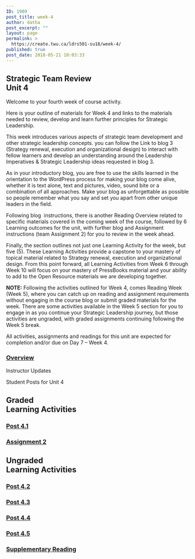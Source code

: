 ```yaml
---
ID: 1909
post_title: week-4
author: datha
post_excerpt: ""
layout: page
permalink: >
  https://create.twu.ca/ldrs501-su18/week-4/
published: true
post_date: 2018-05-21 10:03:33
---
```

<!--themify_builder_static--><h2>Strategic Team Review<br/>Unit 4</h2>
 <p>Welcome to your fourth week of course activity.</p><p>Here is your outline of materials for Week 4 and links to the materials needed to review, develop and learn further principles for Strategic Leadership.</p><p>This week introduces various aspects of strategic team development and other strategic leadership concepts. you can follow the Link to blog 3 (Strategy renewal, execution and organizational design) to interact with fellow learners and develop an understanding around the Leadership Imperatives &#038; Strategic Leadership ideas requested in blog 3.</p><p>As in your introductory blog, you are free to use the skills learned in the orientation to the WordPress process for making your blog come alive, whether it is text alone, text and pictures, video, sound bite or a combination of all approaches. Make your blog as unforgettable as possible so people remember what you say and set you apart from other unique leaders in the field.</p><p>Following blog  instructions, there is another Reading Overview related to specific materials covered in the coming week of the course, followed by 6 Learning outcomes for the unit, with further blog and Assignment instructions (team Assignment 2) for you to review in the week ahead.</p><p>Finally, the section outlines not just one Learning Activity for the week, but five (5). These Learning Activities provide a capstone to your mastery of topical material related to Strategy renewal, execution and organizational design. From this point forward, all Learning Activities from Week 6 through Week 10 will focus on your mastery of PressBooks material and your ability to add to the Open Resource materials we are developing together.</p><p><strong>NOTE:</strong> Following the activities outlined for Week 4, comes Reading Week (Week 5), where you can catch up on reading and assignment requirements without engaging in the course blog or submit graded materials for the week. There are some activities available in the Week 5 section for you to engage in as you continue your Strategic Leadership journey, but those activities are ungraded, with graded assignments continuing following the Week 5 break.</p><p>All activities, assignments and readings for this unit are expected for completion and/or due on Day 7 &#8211; Week 4.</p>

 <a href="https://create.twu.ca/ldrs501-su18/unit-4/" >

 </a>
 <h3><a href="https://create.twu.ca/ldrs501-su18/unit-4/">Overview</a></h3>


 Instructor Updates

 Student Posts for Unit 4
<h2>Graded<br/>Learning Activities</h2>

 <a href="https://create.twu.ca/ldrs501-su18/post-4-1/" >

 </a>
 <h3><a href="https://create.twu.ca/ldrs501-su18/post-4-1/">Post 4.1</a></h3>


 <a href="https://create.twu.ca/ldrs501-su18/assignment-2/" >

 </a>
 <h3><a href="https://create.twu.ca/ldrs501-su18/assignment-2/">Assignment 2</a></h3>

<h2>Ungraded<br/>Learning Activities</h2>

 <a href="https://create.twu.ca/ldrs501-su18/week-4-post-4-2/" >

 </a>
 <h3><a href="https://create.twu.ca/ldrs501-su18/week-4-post-4-2/">Post 4.2</a></h3>


 <a href="https://create.twu.ca/ldrs501-su18/week-4-post-4-3/" >

 </a>
 <h3><a href="https://create.twu.ca/ldrs501-su18/week-4-post-4-3/">Post 4.3</a></h3>


 <a href="https://create.twu.ca/ldrs501-su18/week-4-post-4-4/" >

 </a>
 <h3><a href="https://create.twu.ca/ldrs501-su18/week-4-post-4-4/">Post 4.4</a></h3>


 <a href="https://create.twu.ca/ldrs501-su18/week-4-post-4-5/" >

 </a>
 <h3><a href="https://create.twu.ca/ldrs501-su18/week-4-post-4-5/">Post 4.5</a></h3>


 <a href="https://create.twu.ca/ldrs501-su18/week-4-supplementary-reading/" >

 </a>
 <h3><a href="https://create.twu.ca/ldrs501-su18/week-4-supplementary-reading/">Supplementary Reading</a></h3><!--/themify_builder_static-->

